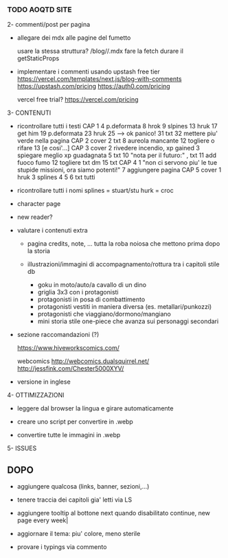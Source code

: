 ### TODO AOQTD SITE

2- commenti/post per pagina

  - allegare dei mdx alle pagine del fumetto

    usare la stessa struttura?
      /blog/<chapter>/<page>.mdx
      fare la fetch durare il getStaticProps

  - implementare i commenti usando upstash free tier
    https://vercel.com/templates/next.js/blog-with-comments
    https://upstash.com/pricing
    https://auth0.com/pricing

    vercel free trial? https://vercel.com/pricing

3- CONTENUTI

  - ricontrollare tutti i testi
    CAP 1
      4 p.deformata
      8 hrok
      9 slpines
      13 hruk
      17 get him
      19 p.deformata
      23 hruk
      25 --> ok panico!
      31 txt
      32 mettere piu' verde nella pagina
    CAP 2
      cover
      2 txt
      8 aureola mancante
      12 togliere o rifare
      13 [e cosi'...]
    CAP 3
      cover
      2 rivedere incendio, xp gained
      3 spiegare meglio xp guadagnata
      5 txt
      10 "nota per il futuro:" , txt
      11 add fuoco fumo
      12 togliere txt dm
      15 txt
    CAP 4
      1 "non ci servono piu' le tue stupide missioni, ora siamo potenti!"
      7 aggiungere pagina
    CAP 5
      cover
      1 hruk
      3 splines
      4 5 6 txt tutti



  - ricontrollare tutti i nomi
    splines = stuart/stu
    hurk = croc

  - character page

  - new reader?

  - valutare i contenuti extra
    - pagina credits, note, ... tutta la roba noiosa che mettono prima dopo la storia

    - illustrazioni/immagini di accompagnamento/rottura tra i capitoli stile db 
      - goku in moto/auto/a cavallo di un dino
      - griglia 3x3 con i protagonisti
      - protagonisti in posa di combattimento
      - protagonisti vestiti in maniera diversa (es. metallari/punkozzi)
      - protagonisti che viaggiano/dormono/mangiano
      - mini storia stile one-piece che avanza sui personaggi secondari

  - sezione raccomandazioni (?)

    https://www.hiveworkscomics.com/

    webcomics
      http://webcomics.dualsquirrel.net/
      http://jessfink.com/Chester5000XYV/

  - versione in inglese

4- OTTIMIZZAZIONI

  - leggere dal browser la lingua e girare automaticamente

  - creare uno script per convertire in .webp

  - convertire tutte le immagini in .webp

5- ISSUES
  


DOPO
---
- aggiungere qualcosa (links, banner, sezioni,...)
- tenere traccia dei capitoli gia' letti via LS
- aggiungere tooltip al bottone next quando disabilitato
  continue, new page every week|
- aggiornare il tema: piu' colore, meno sterile

- provare i typings via commento